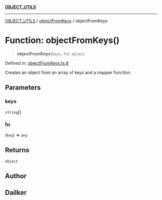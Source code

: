 [**OBJECT_UTILS**](../../README.md)

***

[OBJECT_UTILS](../../README.md) / [objectFromKeys](../README.md) / objectFromKeys

# Function: objectFromKeys()

> **objectFromKeys**(`keys`, `fn`): `object`

Defined in: [objectFromKeys.ts:8](https://github.com/dailker/everyutil/blob/8ebd741383aff061deffff96bf58a9059d1b9944/src/object/objectFromKeys.ts#L8)

Creates an object from an array of keys and a mapper function.

## Parameters

### keys

`string`[]

### fn

(`key`) => `any`

## Returns

`object`

## Author

## Dailker
